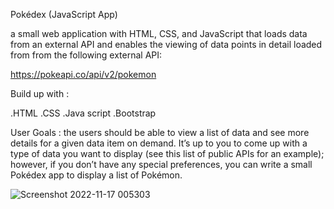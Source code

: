 Pokédex (JavaScript App)

 a small web application with HTML, CSS, and JavaScript that loads data from an external API and enables the viewing of data points in detail loaded from from the following external API:

https://pokeapi.co/api/v2/pokemon

Build up with :

.HTML
.CSS
.Java script
.Bootstrap 


User Goals :
the  users should be able to view a list of data and see more details for a given data item on demand.
It’s up to you to come up with a type of data you want to display (see this list of public APIs for an
example); however, if you don’t have any special preferences, you can write a small Pokédex app to
display a list of Pokémon.


![Screenshot 2022-11-17 005303](https://user-images.githubusercontent.com/112483250/202320170-a64f3284-e1f5-4e57-b89b-d561b32a28ae.png)
